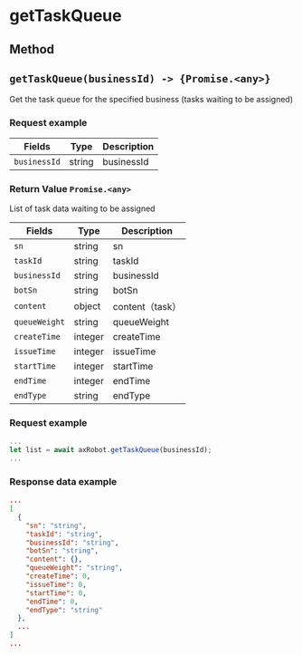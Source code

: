 # getTaskQueue

## Method

## `getTaskQueue(businessId) -> {Promise.<any>}`

Get the task queue for the specified business (tasks waiting to be assigned)

### Request example


| Fields         | Type           | Description            |
| ------------ | ---------------------------- | -------- |
| `businessId` | string                        | businessId |

### Return Value `Promise.<any>`   
List of task data waiting to be assigned  

| Fields         | Type           | Description            |
| ------------ | ---------------------------- | --------------  |
| `sn`         | string         | sn                   |
| `taskId`     | string         | taskId                       |
| `businessId` | string         | businessId                |
| `botSn`      | string         | botSn             |
| `content`    | object         | content（task）    |
| `queueWeight`| string         | queueWeight         |
| `createTime` | integer        | createTime  |
| `issueTime`  | integer        | issueTime  |
| `startTime`  | integer        | startTime  |
| `endTime`    | integer        | endTime  |
| `endType`    | string         | endType     |



### Request example

```javascript
...
let list = await axRobot.getTaskQueue(businessId);
...
```
### Response data example

```JSON
...
[
  {
    "sn": "string",
    "taskId": "string",
    "businessId": "string",
    "botSn": "string",
    "content": {},
    "queueWeight": "string",
    "createTime": 0,
    "issueTime": 0,
    "startTime": 0,
    "endTime": 0,
    "endType": "string"
  },
  ...
]
...
```




